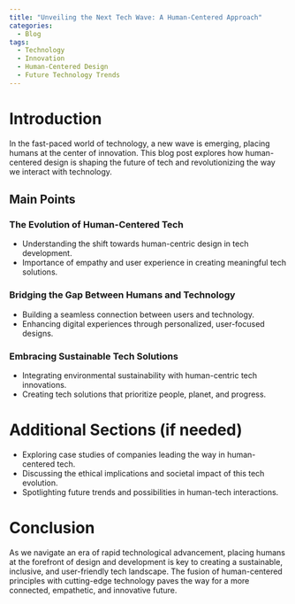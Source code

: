 ```yaml
---
title: "Unveiling the Next Tech Wave: A Human-Centered Approach"
categories:
  - Blog
tags:
  - Technology
  - Innovation
  - Human-Centered Design
  - Future Technology Trends
---
```


# Introduction
In the fast-paced world of technology, a new wave is emerging, placing humans at the center of innovation. This blog post explores how human-centered design is shaping the future of tech and revolutionizing the way we interact with technology.

## Main Points
### The Evolution of Human-Centered Tech
- Understanding the shift towards human-centric design in tech development.
- Importance of empathy and user experience in creating meaningful tech solutions.

### Bridging the Gap Between Humans and Technology
- Building a seamless connection between users and technology.
- Enhancing digital experiences through personalized, user-focused designs.

### Embracing Sustainable Tech Solutions
- Integrating environmental sustainability with human-centric tech innovations.
- Creating tech solutions that prioritize people, planet, and progress.

# Additional Sections (if needed)
- Exploring case studies of companies leading the way in human-centered tech.
- Discussing the ethical implications and societal impact of this tech evolution.
- Spotlighting future trends and possibilities in human-tech interactions.

# Conclusion
As we navigate an era of rapid technological advancement, placing humans at the forefront of design and development is key to creating a sustainable, inclusive, and user-friendly tech landscape. The fusion of human-centered principles with cutting-edge technology paves the way for a more connected, empathetic, and innovative future.